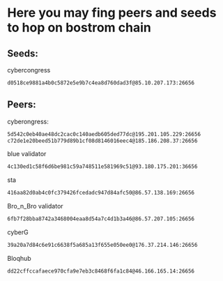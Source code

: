 # Here you may fing peers and seeds to hop on bostrom chain

## Seeds:

cybercongress

```bash
d0518ce9881a4b0c5872e5e9b7c4ea8d760dad3f@85.10.207.173:26656
```

## Peers:

cyberongress:

```bash
5d542c0eb40ae48dc2cac0c140aedb605ded77dc@195.201.105.229:26656
c72de1e20beed51b779d89b1cf08d8146016eec4@185.186.208.37:26656
```

blue validator

```bash
4c130ed1c58f6d6be981c59a748511e581969c51@93.180.175.201:36656
```

sta 

```bash
416aa82d0ab4c0fc379426fcedadc947d84afc50@86.57.138.169:26656
```

Bro_n_Bro validator

```bash
6fb7f28bba8742a3468004eaa8d54a7c4d1b3a46@86.57.207.105:26656
```

cyberG

```bash
39a20a7d84c6e91c6638f5a685a13f655e050ee0@176.37.214.146:26656
```

Bloqhub

```bash
dd22cffccafaece970cfa9e7eb3c8468f6fa1c84@46.166.165.14:26656
```

